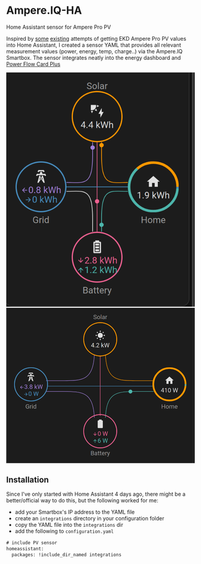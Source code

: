 # Ampere.IQ-HA
Home Assistant sensor for Ampere Pro PV

Inspired by [some](https://community.home-assistant.io/t/energy-concepts-germany-solar-storage-ampere-storage-pro/693609) [existing](https://community.home-assistant.io/t/integration-of-ampere-iq-inverter-battery-and-kiwigrid-energy-manager/684978/8) attempts of getting EKD Ampere Pro PV values into Home Assistant, I created a sensor YAML that provides all relevant measurement values (power, energy, temp, charge..) via the Ampere.IQ Smartbox. The sensor integrates neatly into the energy dashboard and [Power Flow Card Plus](https://community.home-assistant.io/t/power-flow-card-plus/552326)

<img src="energy.png">
<img src="power.png">

## Installation

Since I've only started with Home Assistant 4 days ago, there might be a better/official way to do this, but the following worked for me:

  - add your Smartbox's IP address to the YAML file
  - create an `integrations` directory in your configuration folder
  - copy the YAML file into the `integrations` dir
  - add the following to `configuration.yaml`
```
# include PV sensor
homeassistant:
  packages: !include_dir_named integrations
```
